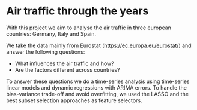 # Air traffic through the years

With this project we aim to analyse the air traffic in three european countries: Germany, Italy and Spain. 

We take the data mainly from Eurostat (https://ec.europa.eu/eurostat/) and answer the following questions:

- What influences the air traffic and how?
- Are the factors different across countries?

To answer these questions we do a time-series analysis using time-series linear models and dynamic regressions with ARIMA errors. To handle the bias-variance trade-off and avoid overfitting, we used the LASSO and the best subset selection approaches as feature selectors.
